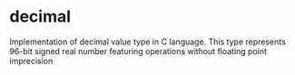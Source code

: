 # decimal
Implementation of decimal value type in C language. This type represents 96-bit signed real number featuring operations without floating point imprecision
